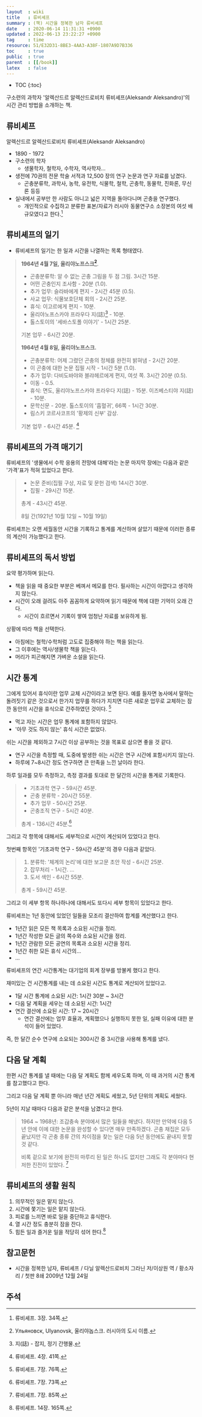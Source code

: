 ```yaml
---
layout  : wiki
title   : 류비셰프
summary : (책) 시간을 정복한 남자 류비셰프
date    : 2020-06-14 11:31:31 +0900
updated : 2022-06-13 23:22:27 +0900
tag     : time
resource: 51/E32D31-8BE3-4AA3-A38F-1807A9D7B336
toc     : true
public  : true
parent  : [[/book]]
latex   : false
---
```

* TOC
{:toc}

구소련의 과학자 '알렉산드르 알렉산드로비치 류비셰프(Aleksandr Aleksandro)'의 시간 관리 방법을 소개하는 책.

## 류비셰프

알렉산드르 알렉산드로비치 류비셰프(Aleksandr Aleksandro)

- 1890 - 1972
- 구소련의 학자
    - 생물학자, 철학자, 수학자, 역사학자...
- 생전에 70권의 전문 학술 서적과 12,500 장의 연구 논문과 연구 자료를 남겼다.
    - 곤충분류학, 과학사, 농학, 유전학, 식물학, 철학, 곤충학, 동물학, 진화론, 무신론 등등
- 실내에서 공부만 한 사람도 아니고 넓은 지역을 돌아다니며 곤충을 연구했다.
    - 개인적으로 수집하고 분류한 표본/자료가 러시아 동물연구소 소장본의 여섯 배 규모였다고 한다.[^lyubishev-34]

## 류비셰프의 일기

- 류비셰프의 일기는 한 일과 시간을 나열하는 목록 형태였다.

> **1964년 4월 7일, 울리야노프스크[^ulyanovsk]**.
>
> - 곤충분류학: 알 수 없는 곤충 그림을 두 점 그림. 3시간 15분.
> - 어떤 곤충인지 조사함 - 20분 (1.0).
> - 추가 업무: 슬라바에게 편지 - 2시간 45분 (0.5).
> - 사교 업무: 식물보호단체 회의 - 2시간 25분.
> - 휴식: 이고르에게 편지 - 10분.
> - 울리야노프스카야 프라우다 지(誌)[^magazine] - 10분.
> - 톨스토이의 '세바스토폴 이야기' - 1시간 25분.
>
> 기본 업무 - 6시간 20분.
>
> **1964년 4월 8일, 울리야노프스크.**
>
> - 곤충분류학: 어제 그렸던 곤충의 정체를 완전히 밝혀냄 - 2시간 20분.
> - 이 곤충에 대한 논문 집필 시작 - 1시간 5분 (1.0).
> - 추가 업무: 다비도바야와 블랴헤르에게 편지, 여섯 쪽. 3시간 20분 (0.5).
> - 이동 - 0.5.
> - 휴식: 면도, 울리야노프스카야 프라우다 지(誌) - 15분. 이즈베스티야 지(誌) - 10분.
> - 문학신문 - 20분. 톨스토이의 '흡혈귀', 66쪽 - 1시간 30분.
> - 림스키 코르사코프의 '황제의 신부' 감상.
>
> 기본 업무 - 6시간 45분.
[^lyubishev-41]

## 류비셰프의 가격 매기기

류비셰프의 '생물에서 수학 응용의 전망에 대해'라는 논문 마지막 장에는 다음과 같은 '가격'표가 적혀 있었다고 한다.

> - 논문 준비(집필 구상, 자료 및 문헌 검색) 14시간 30분.
> - 집필 - 29시간 15분.
>
> 총계 - 43시간 45분.
>
> 8일 간(1921년 10월 12일 ~ 10월 19일)

류비셰프는 오랜 세월동안 시간을 기록하고 통계를 계산하며 살았기 때문에 이러한 종류의 계산이 가능했다고 한다.

## 류비셰프의 독서 방법

요약 평가하며 읽는다.

- 책을 읽을 때 중요한 부분은 베껴서 메모를 한다. 필사하는 시간이 아깝다고 생각하지 않는다.
- 시간이 오래 걸려도 아주 꼼꼼하게 요약하며 읽기 때문에 책에 대한 기억이 오래 간다.
    - 시간이 흐르면서 기록이 쌓여 엄청난 자료를 보유하게 됨.

상황에 따라 책을 선택한다.

- 아침에는 철학/수학처럼 고도로 집중해야 하는 책을 읽는다.
- 그 이후에는 역사/생물학 책을 읽는다.
- 머리가 피곤해지면 가벼운 소설을 읽는다.


## 시간 통계

>
그에게 있어서 휴식이란 업무 교체 시간이라고 보면 된다.
예를 들자면 농사에서 말하는 돌려짓기 같은 것으로서
한가지 업무를 하다가 지치면 다른 새로운 업무로 교체하는 잠깐 동안의 시간을 휴식으로 간주하였던 것이다.
[^lyubishev-76]

- 먹고 자는 시간은 업무 통계에 포함하지 않았다.
- '아무 것도 하지 않는' 휴식 시간은 없었다.

쉬는 시간을 제외하고 7시간 이상 공부하는 것을 목표로 삼으면 좋을 것 같다.

- 연구 시간을 측정할 때, 도중에 발생한 쉬는 시간은 연구 시간에 포함시키지 않는다.
- 하루에 7~8시간 정도 연구하면 큰 만족을 느낀 날이라 한다.

하루 일과를 모두 측정하고, 측정 결과를 토대로 한 달간의 시간을 통계로 기록한다.

> - 기초과학 연구 - 59시간 45분.
> - 곤충 분류학 - 20시간 55분.
> - 추가 업무 - 50시간 25분.
> - 곤충조직 연구 - 5시간 40분.
>
> 총계 - 136시간 45분.[^lyubishev-73]

그리고 각 항목에 대해서도 세부적으로 시간이 계산되어 있었다고 한다.

첫번째 항목인 '기초과학 연구 - 59시간 45분'의 경우 다음과 같았다.

> 1. 분류학: '체계의 논리'에 대한 보고문 초안 작성 - 6시간 25분.
> 2. 잡무처리 - 1시간.
> ...
> 9. 도서 색인 - 6시간 55분.
>
> 총계 - 59시간 45분.

그리고 이 세부 항목 하나하나에 대해서도 또다시 세부 항목이 있었다고 한다.

류비셰프는 1년 동안에 있었던 일들을 모조리 결산하여 합계를 계산했다고 한다.

- 1년간 읽은 모든 책 목록과 소요된 시간을 정리.
- 1년간 작성한 모든 글의 쪽수와 소요된 시간을 정리.
- 1년간 관람한 모든 공연의 목록과 소요된 시간을 정리.
- 1년간 취한 모든 휴식 시간의...
- ...

류비셰프의 연간 시간통계는 대기업의 회계 장부를 방불케 했다고 한다.

재미있는 건 시간통계를 내는 데 소요된 시간도 통계로 계산되어 있었다고.

- 1달 시간 통계에 소요된 시간: 1시간 30분 ~ 3시간
- 다음 달 계획을 세우는 데 소요된 시간: 1시간
- 연간 결산에 소요된 시간: 17 ~ 20시간
    - 연간 결산에는 업무 효율과, 계획했으나 실행하지 못한 일, 실패 이유에 대한 분석이 들어 있었다.

즉, 한 달간 순수 연구에 소요되는 300시간 중 3시간을 사용해 통계를 냈다.

## 다음 달 계획

한편 시간 통계를 낼 때에는 다음 달 계획도 함께 세우도록 하며, 이 때 과거의 시간 통계를 참고했다고 한다.

그리고 다음 달 계획 뿐 아니라 매년 년간 게획도 세웠고, 5년 단위의 계획도 세웠다.

5년이 지날 때마다 다음과 같은 분석을 남겼다고 한다.

> 1964 ~ 1968년: 조갑충속 분야에서 많은 일들을 해냈다.
> 하지만 만약에 다음 5년 안에 이에 대한 논문을 완성할 수 있다면 매우 만족하겠다.
> 곤충 채집은 모두 끝났지만 각 곤충 종류 간의 차이점을 찾는 일은 다음 5년 동안에도 끝내지 못할 것 같다.
>
> 비록 겉으로 보기에 완전히 마루리 된 일은 하나도 없지만 그래도 각 분야마다 현저한 진전이 있었다.
[^lyubishev-85]

## 류비셰프의 생활 원칙

>
1. 의무적인 일은 맡지 않는다.
2. 시간에 쫓기는 일은 맡지 않는다.
3. 피로를 느끼면 바로 일을 중단하고 휴식한다.
4. 열 시간 정도 충분히 잠을 잔다.
5. 힘든 일과 즐거운 일을 적당히 섞어 한다.[^lyubishev-165]

## 참고문헌

- 시간을 정복한 남자, 류비셰프 / 다닐 알렉산드로비치 그라닌 저/이상원 역 / 황소자리 / 첫판 8쇄 2009년 12월 24일

## 주석

[^lyubishev-34]: 류비셰프. 3장. 34쪽.
[^lyubishev-41]: 류비셰프. 4장. 41쪽.
[^lyubishev-66]: 류비셰프. 7장. 66쪽.
[^lyubishev-73]: 류비셰프. 7장. 73쪽.
[^lyubishev-76]: 류비셰프. 7장. 76쪽.
[^lyubishev-85]: 류비셰프. 7장. 85쪽.
[^lyubishev-165]: 류비셰프. 14장. 165쪽.
[^magazine]: 지(誌) - 잡지, 정기 간행물.
[^ulyanovsk]: Ульяновск, Ulyanovsk, 울리야놉스크. 러시아의 도시 이름.

